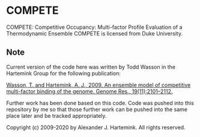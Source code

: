 # COMPETE

COMPETE: Competitive Occupancy: Multi-factor Profile Evaluation of a Thermodynamic Ensemble  COMPETE is licensed from Duke University.


## Note
Current version of the code here was written by Todd Wasson in the Hartemink Group for the following publication:

[Wasson, T. and Hartemink, A. J., 2009. An ensemble model of competitive multi-factor binding of the genome. Genome Res., 19(11):2101–2112.](http://www.ncbi.nlm.nih.gov/pubmed/19720867)

Further work has been done based on this code. Code was pushed into this repository by me so that those further work can be pushed into the same place later and be tracked appropriately. 



Copyright (c) 2009-2020 by Alexander J. Hartemink.
All rights reserved.
